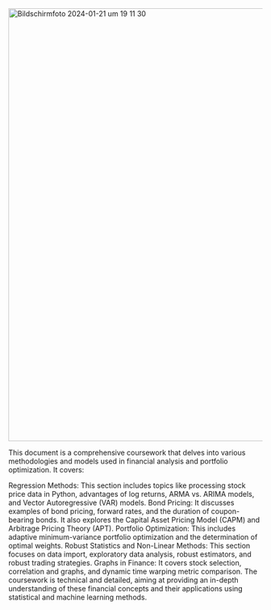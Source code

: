 <img width="856" alt="Bildschirmfoto 2024-01-21 um 19 11 30" src="https://github.com/rflepp/machine_learning_for_finance/assets/48092685/eb8d48d6-c303-48e0-9d53-b04271055dd8">

This document is a comprehensive coursework that delves into various methodologies and models used in financial analysis and portfolio optimization. It covers:

Regression Methods: This section includes topics like processing stock price data in Python, advantages of log returns, ARMA vs. ARIMA models, and Vector Autoregressive (VAR) models.
Bond Pricing: It discusses examples of bond pricing, forward rates, and the duration of coupon-bearing bonds. It also explores the Capital Asset Pricing Model (CAPM) and Arbitrage Pricing Theory (APT).
Portfolio Optimization: This includes adaptive minimum-variance portfolio optimization and the determination of optimal weights.
Robust Statistics and Non-Linear Methods: This section focuses on data import, exploratory data analysis, robust estimators, and robust trading strategies.
Graphs in Finance: It covers stock selection, correlation and graphs, and dynamic time warping metric comparison.
The coursework is technical and detailed, aiming at providing an in-depth understanding of these financial concepts and their applications using statistical and machine learning methods.
